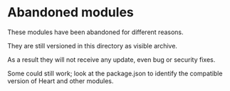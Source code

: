 # Abandoned modules

These modules have been abandoned for different reasons.

They are still versioned in this directory as visible archive.

As a result they will not receive any update, even bug or security fixes.

Some could still work; look at the package.json to identify the compatible version of Heart and other modules.
